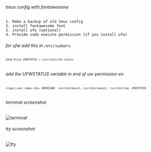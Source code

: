 ###### tmux config with fontawesome


    1. Make a backup of old tmux config
    2. install fontawesome font 
    3. install ufw (optional)
    4. Provide sudo execute permission (if you install ufw)


###### for ufw add this in ` /etc/sudoers ` 
    
###### <font size="1">  ` Cmnd_Alias UFWSTATUS = /usr/sbin/ufw status ` </font>

###### add the UFWSTATUS variable in end of usr permission  ex:

###### <font size="1">  ` <login_user_name> ALL= NOPASSWD: /usr/bin/mount, /usr/bin/umount, /usr/bin/tee, UFWSTATUS ` </font>

###### terminal screenshot

![terminal](https://github.com/viyoriya/tmux/blob/main/screenshot/2023-terminal.png "terminal screenshot")

###### tty screenshot

![tty](https://github.com/viyoriya/tmux/blob/main/screenshot/2023-tty.png "tty screenshot")
  
